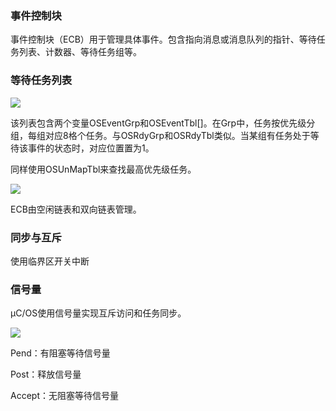 ### 事件控制块

事件控制块（ECB）用于管理具体事件。包含指向消息或消息队列的指针、等待任务列表、计数器、等待任务组等。

### 等待任务列表

![](https://newtank1.github.io/assets/images/QQ截图20221010143924.png)

该列表包含两个变量OSEventGrp和OSEventTbl[]。在Grp中，任务按优先级分组，每组对应8格个任务。与OSRdyGrp和OSRdyTbl类似。当某组有任务处于等待该事件的状态时，对应位置置为1。

同样使用OSUnMapTbl来查找最高优先级任务。

![](https://newtank1.github.io/assets/images/QQ截图20221012112018.png)

ECB由空闲链表和双向链表管理。

### 同步与互斥

使用临界区开关中断

### 信号量

μC/OS使用信号量实现互斥访问和任务同步。

![](https://newtank1.github.io/assets/images/QQ截图20221014154346.png)

Pend：有阻塞等待信号量

Post：释放信号量

Accept：无阻塞等待信号量